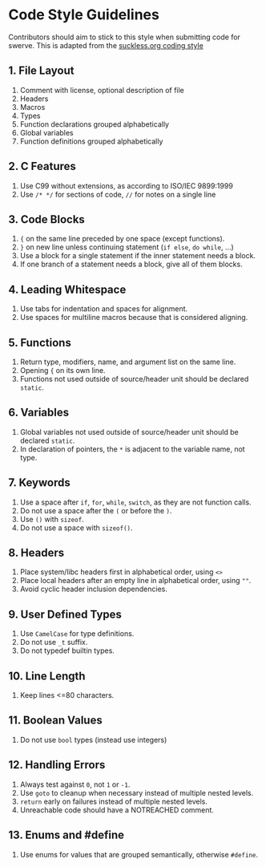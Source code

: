 # Code Style Guidelines

Contributors should aim to stick to this style when submitting code for swerve.
This is adapted from the [suckless.org coding
style](https://suckless.org/coding_style/)

## 1. File Layout

1. Comment with license, optional description of file
2. Headers
3. Macros
4. Types
5. Function declarations grouped alphabetically
6. Global variables
7. Function definitions grouped alphabetically

## 2. C Features

1. Use C99 without extensions, as according to ISO/IEC 9899:1999
2. Use `/* */` for sections of code, `//` for notes on a single line

## 3. Code Blocks

1. `{` on the same line preceded by one space (except functions).
2. `}` on new line unless continuing statement (`if else`, `do while`, ...)
3. Use a block for a single statement if the inner statement needs a block.
4. If one branch of a statement needs a block, give all of them blocks.

## 4. Leading Whitespace

1. Use tabs for indentation and spaces for alignment.
2. Use spaces for multiline macros because that is considered aligning.

## 5. Functions

1. Return type, modifiers, name, and argument list on the same line.
2. Opening `{` on its own line.
3. Functions not used outside of source/header unit should be declared `static`.

## 6. Variables

1. Global variables not used outside of source/header unit should be declared
   `static`.
2. In declaration of pointers, the `*` is adjacent to the variable name, not
   type.

## 7. Keywords

1. Use a space after `if`, `for`, `while`, `switch`, as they are not function
   calls.
2. Do not use a space after the `(` or before the `)`.
3. Use `()` with `sizeof`.
4. Do not use a space with `sizeof()`.

## 8. Headers

1. Place system/libc headers first in alphabetical order, using `<>`
2. Place local headers after an empty line in alphabetical order, using `""`.
3. Avoid cyclic header inclusion dependencies.

## 9. User Defined Types

1. Use `CamelCase` for type definitions.
2. Do not use `_t` suffix.
3. Do not typedef builtin types.

## 10. Line Length

1. Keep lines <=80 characters.

## 11. Boolean Values

1. Do not use `bool` types (instead use integers)

## 12. Handling Errors

1. Always test against `0`, not `1` or `-1`.
2. Use `goto` to cleanup when necessary instead of multiple nested levels.
3. `return` early on failures instead of multiple nested levels.
4. Unreachable code should have a NOTREACHED comment.

## 13. Enums and #define

1. Use enums for values that are grouped semantically, otherwise `#define`.

